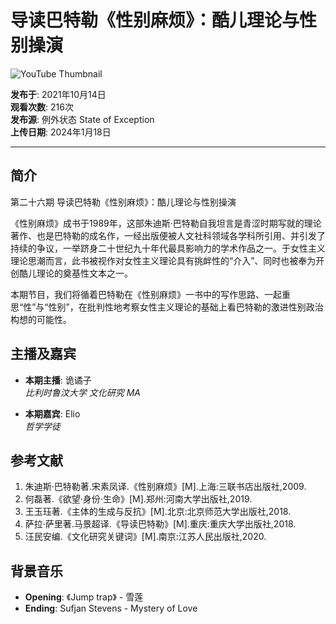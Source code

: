 # 导读巴特勒《性别麻烦》：酷儿理论与性别操演

![YouTube Thumbnail](https://yt3.ggpht.com/80ZJXKZQfoDxqlkEjzdTe-d2ffdK-Xgri_PzrDpYg_J89b7bvX4NqdpNOLsNRA5IIF6S5f6Jgw=s48-c-k-c0x00ffffff-no-rj)

**发布于**: 2021年10月14日  
**观看次数**: 216次  
**发布源**: 例外状态 State of Exception  
**上传日期**: 2024年1月18日  

---

## 简介

第二十六期 导读巴特勒《性别麻烦》：酷儿理论与性别操演

《性别麻烦》成书于1989年，这部朱迪斯·巴特勒自我坦言是青涩时期写就的理论著作、也是巴特勒的成名作，一经出版便被人文社科领域各学科所引用、并引发了持续的争议，一举跻身二十世纪九十年代最具影响力的学术作品之一。于女性主义理论思潮而言，此书被视作对女性主义理论具有挑衅性的“介入”、同时也被奉为开创酷儿理论的奠基性文本之一。

本期节目，我们将循着巴特勒在《性别麻烦》一书中的写作思路、一起重思“性”与“性别”，在批判性地考察女性主义理论的基础上看巴特勒的激进性别政治构想的可能性。

## 主播及嘉宾

- **本期主播**: 诡谲子  
  *比利时鲁汶大学 文化研究 MA*

- **本期嘉宾**: Elio  
  *哲学学徒*

## 参考文献

1. 朱迪斯·巴特勒著.宋素凤译.《性别麻烦》\[M\].上海:三联书店出版社,2009.
2. 何磊著.《欲望·身份·生命》\[M\].郑州:河南大学出版社,2019.
3. 王玉珏著.《主体的生成与反抗》\[M\].北京:北京师范大学出版社,2018.
4. 萨拉·萨里著.马景超译.《导读巴特勒》\[M\].重庆:重庆大学出版社,2018.
5. 汪民安编.《文化研究关键词》\[M\].南京:江苏人民出版社,2020.

## 背景音乐

- **Opening**: 《Jump trap》 - 雪莲  
- **Ending**: Sufjan Stevens - Mystery of Love